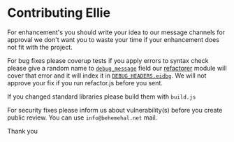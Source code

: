 # Contributing Ellie

For enhancement's you should write your idea to our message channels for approval we don't want you to waste your time if your enhancement does not fit with the project.

For bug fixes please coverup tests if you apply errors to syntax check please give a random name to [`debug_message`](https://github.com/behemehal/Ellie-Language/blob/604caa870f4ca354799c4510a1cd3e0631e2fba0/core/src/error/mod.rs#L14) field our [refactorer](./refactor.js) module will cover that error and it will index it in [`DEBUG_HEADERS.eidbg`](./DEBUG_HEADERS.eidbg). We will not approve your fix if you run refactor.js before you sent.

If you changed standard libraries please build them with `build.js`

For security fixes please inform us about vulnerability(s) before you create public review. You can use `info@behemehal.net` mail.

Thank you